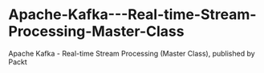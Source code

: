 # Apache-Kafka---Real-time-Stream-Processing-Master-Class
Apache Kafka - Real-time Stream Processing (Master Class), published by Packt
